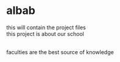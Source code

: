# albab
this will contain the project files
<br>
this project is about our school

<br>
faculties are the best source of knowledge 
